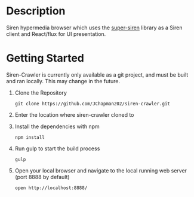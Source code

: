 # Description #

Siren hypermedia browser which uses the [super-siren](https://github.com/JChapman202/super-siren) library as a Siren client and React/flux for UI presentation.

# Getting Started #

Siren-Crawler is currently only available as a git project, and must be built and ran locally.  This may change in the future.

1. Clone the Repository

	```
	git clone https://github.com/JChapman202/siren-crawler.git
	```

2. Enter the location where siren-crawler cloned to
3. Install the dependencies with npm

	```
	npm install
	```

4. Run gulp to start the build process

	```
	gulp
	```

5. Open your local browser and navigate to the local running web server (port 8888 by default)

	```
	open http://localhost:8888/
	```

